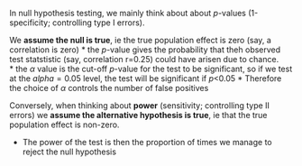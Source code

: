 In null hypothesis testing, we mainly think about about $p$-values (1-specificity; controlling type I errors).

We **assume the null is true**, ie the true population effect is zero (say, a correlation is zero)
    * the $p$-value gives the probability that theh observed test statstistic (say, correlation r=0.25) could have arisen due to chance.  
    * the $\alpha$ value is the cut-off $p$-value for the test to be significant, so if we test at the $alpha=0.05$ level, the test will be significant if $p$<0.05
    * Therefore the choice of $\alpha$ controls the number of false positives
    
Conversely, when thinking about **power** (sensitivity; controlling type II errors) we **assume the alternative hypothesis is true**, ie that the true population effect is non-zero.
* The power of the test is then the proportion of times we manage to reject the null hypothesis